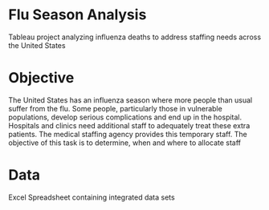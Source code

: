 # Flu Season Analysis
Tableau project analyzing influenza deaths to address staffing needs across the United States

# Objective
The United States has an influenza season where more people than usual
suffer from the flu. Some people, particularly those in vulnerable populations, develop serious
complications and end up in the hospital. Hospitals and clinics need additional staff to
adequately treat these extra patients. The medical staffing agency provides this temporary
staff. The objective of this task is to determine, when and where to allocate staff 

# Data 
Excel Spreadsheet containing integrated data sets
